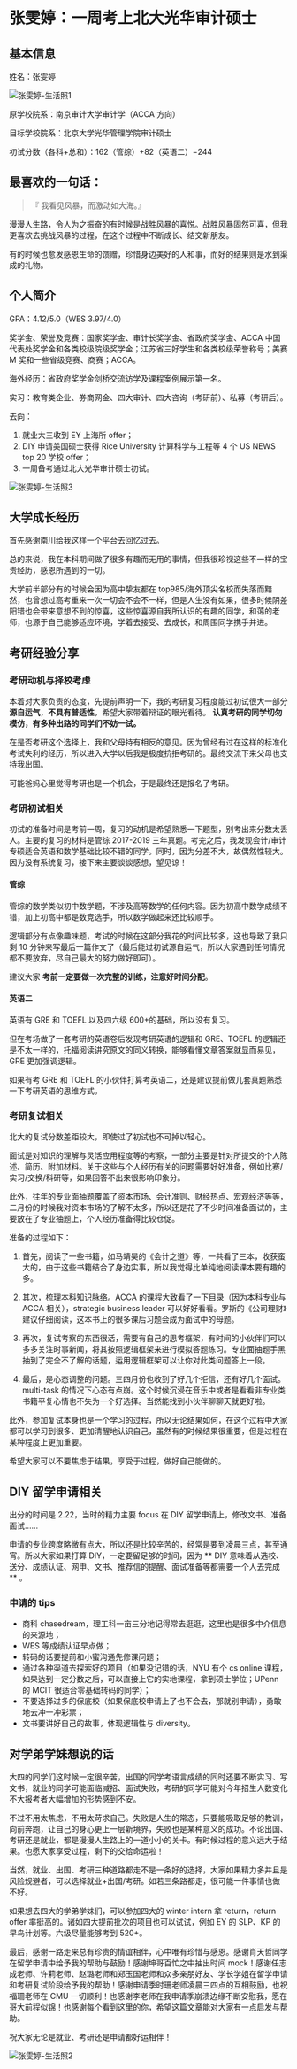 # 张雯婷：一周考上北大光华审计硕士

## 基本信息

姓名：张雯婷

![张雯婷-生活照1](https://mark-vue-oss.oss-cn-hangzhou.aliyuncs.com/picgo/%E5%BC%A0%E9%9B%AF%E5%A9%B7-%E7%94%9F%E6%B4%BB%E7%85%A71.JPG)

原学校院系：南京审计大学审计学（ACCA 方向）

目标学校院系：北京大学光华管理学院审计硕士

初试分数（各科+总和）：162（管综）+82（英语二）=244

## 最喜欢的一句话：

> 『 我看见风暴，而激动如大海。』

漫漫人生路，令人为之振奋的有时候是战胜风暴的喜悦。战胜风暴固然可喜，但我更喜欢去挑战风暴的过程，在这个过程中不断成长、结交新朋友。

有的时候也愈发感恩生命的馈赠，珍惜身边美好的人和事，而好的结果则是水到渠成的礼物。

## 个人简介

GPA：4.12/5.0（WES 3.97/4.0）

奖学金、荣誉及竞赛：国家奖学金、审计长奖学金、省政府奖学金、ACCA 中国代表处奖学金和各类校级院级奖学金；江苏省三好学生和各类校级荣誉称号；美赛 M 奖和一些省级竞赛、商赛；ACCA。

海外经历：省政府奖学金剑桥交流访学及课程案例展示第一名。

实习：教育类企业、券商网金、四大审计、四大咨询（考研前）、私募（考研后）。

去向：

1. 就业大三收到 EY 上海所 offer；
2. DIY 申请美国硕士获得 Rice University 计算科学与工程等 4 个 US NEWS top 20 学校 offer；
3. 一周备考通过北大光华审计硕士初试。

![张雯婷-生活照3](https://mark-vue-oss.oss-cn-hangzhou.aliyuncs.com/picgo/%E5%BC%A0%E9%9B%AF%E5%A9%B7-%E7%94%9F%E6%B4%BB%E7%85%A73.JPG)

## 大学成长经历

首先感谢南川给我这样一个平台去回忆过去。

总的来说，我在本科期间做了很多有趣而无用的事情，但我很珍视这些不一样的宝贵经历，感恩所遇到的一切。

大学前半部分有的时候会因为高中挚友都在 top985/海外顶尖名校而失落而黯然，也曾想过高考重来一次一切会不会不一样，但是人生没有如果，很多时候阴差阳错也会带来意想不到的惊喜，这些惊喜源自我所认识的有趣的同学，和蔼的老师，也源于自己能够适应环境，学着去接受、去成长，和周围同学携手并进。

## 考研经验分享

### 考研动机与择校考虑

本着对大家负责的态度，先提前声明一下，我的考研复习程度能过初试很大一部分**源自运气**，**不具有普适性**，希望大家带着辩证的眼光看待。 **认真考研的同学切勿模仿，有多种出路的同学们不妨一试。**

在是否考研这个选择上，我和父母持有相反的意见。因为曾经有过在这样的标准化考试失利的经历，所以进入大学以后我是极度抗拒考研的。最终交流下来父母也支持我出国。

可能爸妈心里觉得考研也是一个机会，于是最终还是报名了考研。

### 考研初试相关

初试的准备时间是考前一周，复习的动机是希望熟悉一下题型，别考出来分数太丢人。主要的复习的材料是管综 2017-2019 三年真题。考完之后，我发现会计/审计专硕适合英语和数学基础比较不错的同学。同时，因为分差不大，故偶然性较大。因为没有系统复习，接下来主要谈谈感想，望见谅！

#### 管综

管综的数学类似初中数学题，不涉及高等数学的任何内容。因为初高中数学成绩不错，加上初高中都是数竞选手，所以数学做起来还比较顺手。

逻辑部分有点像趣味题，考试的时候在这部分我花的时间比较多，这也导致了我只剩 10 分钟来写最后一篇作文了（最后能过初试源自运气，所以大家遇到任何情况都不要放弃，尽自己最大的努力做好即可）。

建议大家 **考前一定要做一次完整的训练，注意好时间分配**。

#### 英语二

英语有 GRE 和 TOEFL 以及四六级 600+的基础，所以没有复习。

但在考场做了一套考研的英语卷后发现考研英语的逻辑和 GRE、TOEFL 的逻辑还是不太一样的，托福阅读讲究原文的同义转换，能够看懂文章答案就显而易见，GRE 更加强调逻辑。

如果有考 GRE 和 TOEFL 的小伙伴打算考英语二，还是建议提前做几套真题熟悉一下考研英语的思维方式。

### 考研复试相关

北大的复试分数差距较大，即使过了初试也不可掉以轻心。

面试是对知识的理解与灵活应用程度等的考察，一部分主要是针对所提交的个人陈述、简历、附加材料。关于这些与个人经历有关的问题需要好好准备，例如比赛/实习/交换/科研等，如果回答不出来很影响印象分。

此外，往年的专业面抽题覆盖了资本市场、会计准则、财经热点、宏观经济等等，二月份的时候我对资本市场的了解不太多，所以还是花了不少时间准备面试的，主要放在了专业抽题上，个人经历准备得比较仓促。

准备的过程如下：

1. 首先，阅读了一些书籍，如马靖昊的《会计之道》等，一共看了三本，收获蛮大的，由于这些书籍结合了身边实事，所以我觉得比单纯地阅读课本要有趣的多。

2. 其次，梳理本科知识脉络。ACCA 的课程大致看了一下目录（因为本科专业与 ACCA 相关），strategic business leader 可以好好看看。罗斯的《公司理财》建议仔细阅读，这本书上的很多课后习题会成为面试中的母题。

3. 再次，复试考察的东西很活，需要有自己的思考框架，有时间的小伙伴们可以多多关注时事新闻，将其按照逻辑框架来进行模拟答题练习。专业面抽题手黑抽到了完全不了解的话题，运用逻辑框架可以让你对此类问题答上一段。

4. 最后，是心态调整的问题。三四月份也收到了好几个拒信，还有好几个面试。multi-task 的情况下心态有点崩。这个时候沉浸在音乐中或者是看看非专业类书籍平复心情也不失为一个好选择。当然能找到小伙伴聊聊天就更好啦。

此外，参加复试本身也是一个学习的过程，所以无论结果如何，在这个过程中大家都可以学习到很多、更加清醒地认识自己，虽然有的时候结果很重要，但是过程在某种程度上更加重要。

希望大家可以不要焦虑于结果，享受于过程，做好自己能做的。

## DIY 留学申请相关

出分的时间是 2.22，当时的精力主要 focus 在 DIY 留学申请上，修改文书、准备面试……

申请的专业跨度略微有点大，所以还是比较辛苦的，经常是要到凌晨三点，甚至通宵。所以大家如果打算 DIY，一定要留足够的时间，因为 ** DIY 意味着从选校、送分、成绩认证、网申、文书、推荐信的提醒、面试准备等都需要一个人去完成 ** 。

### 申请的 tips

- 商科 chasedream，理工科一亩三分地记得常去逛逛，这里也是很多中介信息的来源地；
- WES 等成绩认证早点做；
- 转码的话要提前和小蜜沟通先修课问题；
- 通过各种渠道去探索好的项目（如果没记错的话，NYU 有个 cs online 课程，如果达到一定分数之后，可以直接上它的实地课程，拿到硕士学位；UPenn 的 MCIT 很适合零基础转码的同学）；
- 不要选择过多的保底校（如果保底校申请上了也不会去，那就别申请），勇敢地去冲一冲彩票；
- 文书要讲好自己的故事，体现逻辑性与 diversity。

## 对学弟学妹想说的话

大四的同学们这时候一定很辛苦，出国的同学考语言成绩的同时还要不断实习、写文书，就业的同学可能面临减招、面试失败，考研的同学可能对今年招生人数变化不大报考者大幅增加的形势感到不安。

不过不用太焦虑，不用太苛求自己。失败是人生的常态，只要能吸取足够的教训，向前奔跑，让自己的身心更上一层新境界，失败也是某种意义的成功。不论出国、考研还是就业，都是漫漫人生路上的一道小小的关卡。有时候过程的意义远大于结果。也愿大家享受过程，剩下的交给命运啦！

当然，就业、出国、考研三种道路都走不是一条好的选择，大家如果精力多并且是风险规避者，可以选择就业+出国/考研。如若三条路都走，很可能一件事情也做不好。

如果想去四大的学弟学妹们，可以参加四大的 winter intern 拿 return，return offer 率挺高的。诸如四大提前批次的项目也可以试试，例如 EY 的 SLP、KP 的早鸟计划等。六级尽量能够考到 520+。

最后，感谢一路走来总有珍贵的情谊相伴，心中唯有珍惜与感恩。感谢肖天哲同学在留学申请中给予我的帮助与鼓励！感谢坤哥百忙之中抽出时间 mock！感谢任志成老师、许莉老师、赵璐老师和郑玉国老师和众多亲朋好友、学长学姐在留学申请和考研复试阶段给予我的帮助！感谢申请季时珊老师凌晨三四点的互相鼓励，也祝福珊老师在 CMU 一切顺利！也感谢李老师在我申请季崩溃边缘不断安慰我，愿在哥大前程似锦！也感谢每个看到这里的你，希望这篇文章能对大家有一点启发与帮助。

祝大家无论是就业、考研还是申请都好运相伴！

![张雯婷-生活照2](https://mark-vue-oss.oss-cn-hangzhou.aliyuncs.com/picgo/%E5%BC%A0%E9%9B%AF%E5%A9%B7-%E7%94%9F%E6%B4%BB%E7%85%A72.JPG)
